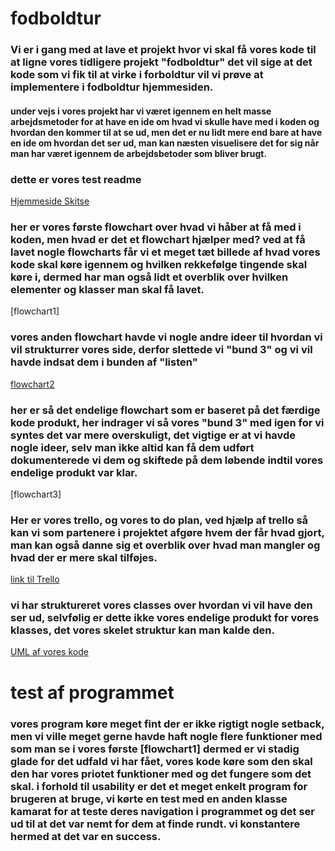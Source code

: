 # fodboldtur 

### Vi er i gang med at lave et projekt hvor vi skal få vores kode til at ligne vores tidligere projekt "fodboldtur" det vil sige at det kode som vi fik til at virke i forboldtur vil vi prøve at implementere i fodboldtur hjemmesiden.

#### under vejs i vores projekt har vi været igennem en helt masse arbejdsmetoder for at have en ide om hvad vi skulle have med i koden og hvordan den kommer til at se ud, men det er nu lidt mere end bare at have en ide om hvordan det ser ud, man kan næsten visuelisere det for sig når man har været igennem de arbejdsbetoder som bliver brugt.


### dette er vores test readme
[Hjemmeside Skitse](assets/img/Git.jpg)

### her er vores første flowchart over hvad vi håber at få med i koden, men hvad er det et flowchart hjælper med? ved at få lavet nogle flowcharts får vi et meget tæt billede af hvad vores kode skal køre igennem og hvilken rekkefølge tingende skal køre i, dermed har man også lidt et overblik over hvilken elementer og klasser man skal få lavet.
[flowchart1]
### vores anden flowchart havde vi nogle andre ideer til hvordan vi vil strukturrer vores side, derfor slettede vi "bund 3" og vi vil havde indsat dem i bunden af "listen"  
[flowchart2](assets/img/Flowchart.betaling.png)
### her er så det endelige flowchart som er baseret på det færdige kode produkt, her indrager vi så vores "bund 3" med igen for vi syntes det var mere overskuligt, det vigtige er at vi havde nogle ideer, selv man ikke altid kan få dem udført dokumenterede vi dem og skiftede på dem løbende indtil vores endelige produkt var klar.
[flowchart3]


### Her er vores trello, og vores to do plan, ved hjælp af trello så kan vi som partenere i projektet afgøre hvem der får hvad gjort, man kan også danne sig et overblik over hvad man mangler og hvad der er mere skal tilføjes.
[link til Trello](https://trello.com/b/13VpV6lW/fodboldtur)

### vi har struktureret vores classes over hvordan vi vil have den ser ud, selvfølig er dette ikke vores endelige produkt for vores klasses, det vores skelet struktur kan man kalde den.
[UML af vores kode](assets/img/UML.png)

# test af programmet

### vores program køre meget fint der er ikke rigtigt nogle setback, men vi ville meget gerne havde haft nogle flere funktioner med som man se i vores første [flowchart1] dermed er vi stadig glade for det udfald vi har fået, vores kode køre som den skal den har vores priotet funktioner med og det fungere som det skal. i forhold til usability er det et meget enkelt program for brugeren at bruge, vi kørte en test med en anden klasse kamarat for at teste deres navigation i programmet og det ser ud til at det var nemt for dem at finde rundt. vi konstantere hermed at det var en success.
